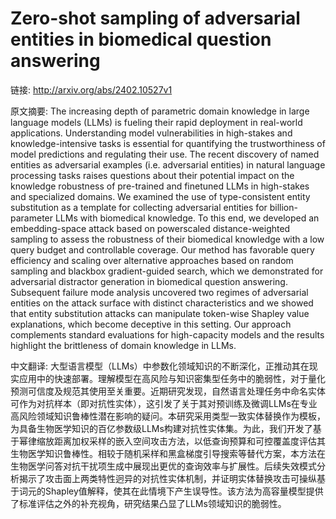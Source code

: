 # Zero-shot sampling of adversarial entities in biomedical question answering

链接: http://arxiv.org/abs/2402.10527v1

原文摘要:
The increasing depth of parametric domain knowledge in large language models
(LLMs) is fueling their rapid deployment in real-world applications.
Understanding model vulnerabilities in high-stakes and knowledge-intensive
tasks is essential for quantifying the trustworthiness of model predictions and
regulating their use. The recent discovery of named entities as adversarial
examples (i.e. adversarial entities) in natural language processing tasks
raises questions about their potential impact on the knowledge robustness of
pre-trained and finetuned LLMs in high-stakes and specialized domains. We
examined the use of type-consistent entity substitution as a template for
collecting adversarial entities for billion-parameter LLMs with biomedical
knowledge. To this end, we developed an embedding-space attack based on
powerscaled distance-weighted sampling to assess the robustness of their
biomedical knowledge with a low query budget and controllable coverage. Our
method has favorable query efficiency and scaling over alternative approaches
based on random sampling and blackbox gradient-guided search, which we
demonstrated for adversarial distractor generation in biomedical question
answering. Subsequent failure mode analysis uncovered two regimes of
adversarial entities on the attack surface with distinct characteristics and we
showed that entity substitution attacks can manipulate token-wise Shapley value
explanations, which become deceptive in this setting. Our approach complements
standard evaluations for high-capacity models and the results highlight the
brittleness of domain knowledge in LLMs.

中文翻译:
大型语言模型（LLMs）中参数化领域知识的不断深化，正推动其在现实应用中的快速部署。理解模型在高风险与知识密集型任务中的脆弱性，对于量化预测可信度及规范其使用至关重要。近期研究发现，自然语言处理任务中命名实体可作为对抗样本（即对抗性实体），这引发了关于其对预训练及微调LLMs在专业高风险领域知识鲁棒性潜在影响的疑问。本研究采用类型一致实体替换作为模板，为具备生物医学知识的百亿参数级LLMs构建对抗性实体集。为此，我们开发了基于幂律缩放距离加权采样的嵌入空间攻击方法，以低查询预算和可控覆盖度评估其生物医学知识鲁棒性。相较于随机采样和黑盒梯度引导搜索等替代方案，本方法在生物医学问答对抗干扰项生成中展现出更优的查询效率与扩展性。后续失效模式分析揭示了攻击面上两类特性迥异的对抗性实体机制，并证明实体替换攻击可操纵基于词元的Shapley值解释，使其在此情境下产生误导性。该方法为高容量模型提供了标准评估之外的补充视角，研究结果凸显了LLMs领域知识的脆弱性。
